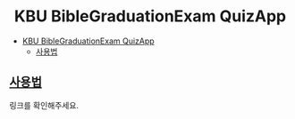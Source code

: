 <div align="center">

# KBU BibleGraduationExam QuizApp

</div>

- [KBU BibleGraduationExam QuizApp](#kbu-biblegraduationexam-quizapp)
  - [사용법](#사용법)

## [사용법](https://github.com/WithBible/withbible-client/wiki/%EC%82%AC%EC%9A%A9%EB%B2%95)

링크를 확인해주세요.
